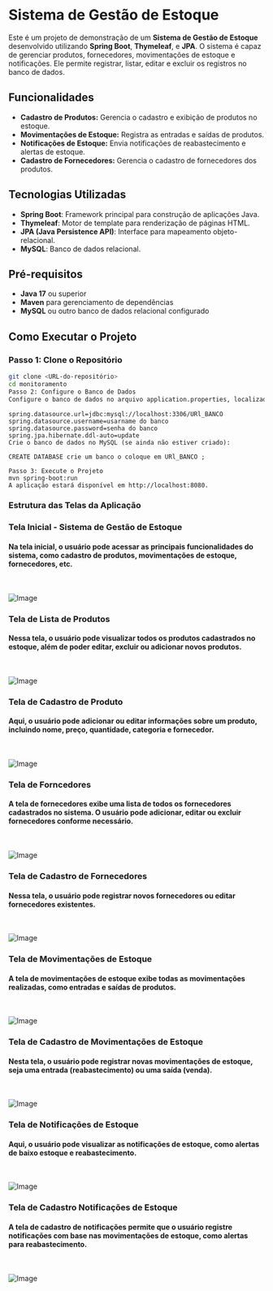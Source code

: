 # Sistema de Gestão de Estoque

Este é um projeto de demonstração de um **Sistema de Gestão de Estoque** desenvolvido utilizando **Spring Boot**, **Thymeleaf**, e **JPA**. O sistema é capaz de gerenciar produtos, fornecedores, movimentações de estoque e notificações. Ele permite registrar, listar, editar e excluir os registros no banco de dados.

## Funcionalidades

- **Cadastro de Produtos:** Gerencia o cadastro e exibição de produtos no estoque.
- **Movimentações de Estoque:** Registra as entradas e saídas de produtos.
- **Notificações de Estoque:** Envia notificações de reabastecimento e alertas de estoque.
- **Cadastro de Fornecedores:** Gerencia o cadastro de fornecedores dos produtos.

## Tecnologias Utilizadas

- **Spring Boot**: Framework principal para construção de aplicações Java.
- **Thymeleaf**: Motor de template para renderização de páginas HTML.
- **JPA (Java Persistence API)**: Interface para mapeamento objeto-relacional.
- **MySQL**: Banco de dados relacional.

## Pré-requisitos

- **Java 17** ou superior
- **Maven** para gerenciamento de dependências
- **MySQL** ou outro banco de dados relacional configurado

## Como Executar o Projeto

### Passo 1: Clone o Repositório

```bash
git clone <URL-do-repositório>
cd monitoramento
Passo 2: Configure o Banco de Dados
Configure o banco de dados no arquivo application.properties, localizado em src/main/resources:
````
````
spring.datasource.url=jdbc:mysql://localhost:3306/URl_BANCO
spring.datasource.username=usarname do banco
spring.datasource.password=senha do banco
spring.jpa.hibernate.ddl-auto=update
Crie o banco de dados no MySQL (se ainda não estiver criado):

CREATE DATABASE crie um banco o coloque em URl_BANCO ;
````

````
Passo 3: Execute o Projeto
mvn spring-boot:run
A aplicação estará disponível em http://localhost:8080.
````

### Estrutura das Telas da Aplicação
### Tela Inicial - Sistema de Gestão de Estoque
####  Na tela inicial, o usuário pode acessar as principais funcionalidades do sistema, como cadastro de produtos, movimentações de estoque, fornecedores, etc.
<br>

![Image](https://github.com/user-attachments/assets/08786d10-f5e6-4b1a-8105-2bf870c73f17)
<br>
### Tela de Lista de Produtos
#### Nessa tela, o usuário pode visualizar todos os produtos cadastrados no estoque, além de poder editar, excluir ou adicionar novos produtos.
<br>

![Image](https://github.com/user-attachments/assets/9daf882a-4d1d-4bea-96ce-7d52af4eb53a)
<br>
### Tela de Cadastro de Produto
#### Aqui, o usuário pode adicionar ou editar informações sobre um produto, incluindo nome, preço, quantidade, categoria e fornecedor.
<br>

![Image](https://github.com/user-attachments/assets/3e5a6418-a765-4683-ac9d-7b00641083c1)
<br>
### Tela de Forncedores 
#### A tela de fornecedores exibe uma lista de todos os fornecedores cadastrados no sistema. O usuário pode adicionar, editar ou excluir fornecedores conforme necessário.
<br>

![Image](https://github.com/user-attachments/assets/6dca7a63-8d04-45dd-abee-446de2f34d56)
<br>
### Tela de Cadastro de Fornecedores
#### Nessa tela, o usuário pode registrar novos fornecedores ou editar fornecedores existentes.
<br>

![Image](https://github.com/user-attachments/assets/9283c041-9135-43eb-8da3-c3403dbf4571)
<br>

### Tela de Movimentações de Estoque
####  A tela de movimentações de estoque exibe todas as movimentações realizadas, como entradas e saídas de produtos.
<br>

![Image](https://github.com/user-attachments/assets/09902182-be64-4457-8459-37b84e8792cb)
<br>
### Tela de Cadastro de Movimentações de Estoque
#### Nesta tela, o usuário pode registrar novas movimentações de estoque, seja uma entrada (reabastecimento) ou uma saída (venda).
<br>

![Image](https://github.com/user-attachments/assets/235ee1da-53d3-443a-80f5-b6c8afd7a7f3)
<br>

### Tela de Notificações de Estoque
#### Aqui, o usuário pode visualizar as notificações de estoque, como alertas de baixo estoque e reabastecimento.
<br>

![Image](https://github.com/user-attachments/assets/e5544600-13c2-43d7-9c78-1e3813d6c073)
<br>

### Tela de Cadastro Notificações de Estoque
#### A tela de cadastro de notificações permite que o usuário registre notificações com base nas movimentações de estoque, como alertas para reabastecimento.
<br>

![Image](https://github.com/user-attachments/assets/e3563aba-3319-4861-8517-0e6d2df81b29)
<br>
